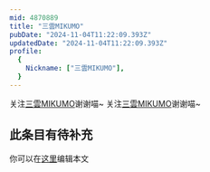 ```yaml
---
mid: 4870889
title: "三雲MIKUMO"
pubDate: "2024-11-04T11:22:09.393Z"
updatedDate: "2024-11-04T11:22:09.393Z"
profile:
  {
    Nickname: ["三雲MIKUMO"],
  }
---
```


关注[三雲MIKUMO](https://space.bilibili.com/4870889)谢谢喵~ 关注[三雲MIKUMO](https://space.bilibili.com/4870889)谢谢喵~

## 此条目有待补充
你可以在[这里](https://github.com/Yuhanawa/VTuber.ICU/edit/master/src/content/v/三雲MIKUMO/index.md)编辑本文
